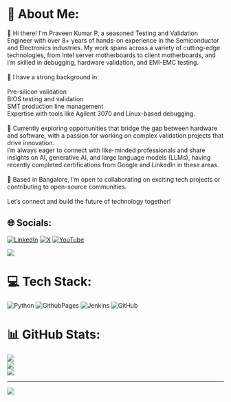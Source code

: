 # 💫 About Me:
👋 Hi there! I'm Praveen Kumar P, a seasoned Testing and Validation Engineer with over 8+ years of hands-on experience in the Semiconductor and Electronics industries. My work spans across a variety of cutting-edge technologies, from Intel server motherboards to client motherboards, and I’m skilled in debugging, hardware validation, and EMI-EMC testing.<br><br>🔧 I have a strong background in:<br><br>Pre-silicon validation<br>BIOS testing and validation<br>SMT production line management<br>Expertise with tools like Agilent 3070 and Linux-based debugging.<br><br>🎯 Currently exploring opportunities that bridge the gap between hardware and software, with a passion for working on complex validation projects that drive innovation. <br>I’m always eager to connect with like-minded professionals and share insights on AI, generative AI, and large language models (LLMs), having recently completed certifications from Google and LinkedIn in these areas.<br><br>📍 Based in Bangalore, I’m open to collaborating on exciting tech projects or contributing to open-source communities.<br><br>Let’s connect and build the future of technology together!


## 🌐 Socials:
[![LinkedIn](https://img.shields.io/badge/LinkedIn-%230077B5.svg?logo=linkedin&logoColor=white)](https://linkedin.com/in/https://linkedin.com/in/praveenkumar-p) [![X](https://img.shields.io/badge/X-black.svg?logo=X&logoColor=white)](https://x.com/https://x.com/mail2ppraveenk1) [![YouTube](https://img.shields.io/badge/YouTube-%23FF0000.svg?logo=YouTube&logoColor=white)](https://youtube.com/@@PotentProficient-ppk323) 

[![](https://visitcount.itsvg.in/api?id=PraveenKumarPHpt&icon=5&color=12)](https://visitcount.itsvg.in)

# 💻 Tech Stack:
![Python](https://img.shields.io/badge/python-3670A0?style=flat&logo=python&logoColor=ffdd54) ![GithubPages](https://img.shields.io/badge/github%20pages-121013?style=flat&logo=github&logoColor=white) ![Jenkins](https://img.shields.io/badge/jenkins-%232C5263.svg?style=flat&logo=jenkins&logoColor=white) ![GitHub](https://img.shields.io/badge/github-%23121011.svg?style=flat&logo=github&logoColor=white)
# 📊 GitHub Stats:
![](https://github-readme-stats.vercel.app/api?username=PraveenKumarPHpt&theme=bear&hide_border=true&include_all_commits=false&count_private=false)<br/>
![](https://github-readme-streak-stats.herokuapp.com/?user=PraveenKumarPHpt&theme=bear&hide_border=true)<br/>
![](https://github-readme-stats.vercel.app/api/top-langs/?username=PraveenKumarPHpt&theme=bear&hide_border=true&include_all_commits=false&count_private=false&layout=compact)

---
[![](https://visitcount.itsvg.in/api?id=PraveenKumarPHpt&icon=5&color=12)](https://visitcount.itsvg.in)
